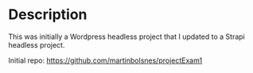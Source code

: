 # Description

This was initially a Wordpress headless project that I updated to a Strapi headless project. 

Initial repo: https://github.com/martinbolsnes/projectExam1 
